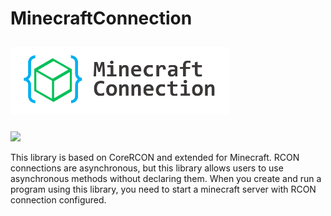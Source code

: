 # MinecraftConnection
<div>
<img src="./logo.png" width="350" hspace="0" vspace="10">
 </div>

![](https://img.shields.io/badge/Minecraft%20Version-1.16.3-brightgreen)
 
This library is based on CoreRCON and extended for Minecraft. RCON connections are asynchronous, but this library allows users to use asynchronous methods without declaring them. When you create and run a program using this library, you need to start a minecraft server with RCON connection configured.
